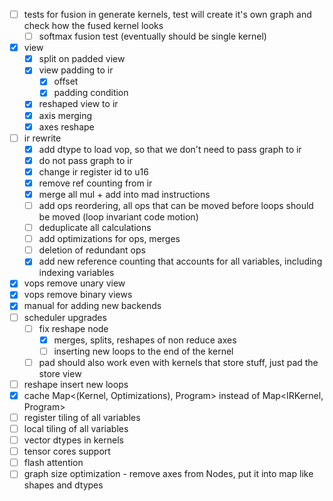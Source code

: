 - [ ] tests for fusion in generate kernels, test will create it's own graph and check how the fused kernel looks
    - [ ] softmax fusion test (eventually should be single kernel)
- [x] view
  - [x] split on padded view
  - [x] view padding to ir
    - [x] offset
    - [x] padding condition
  - [x] reshaped view to ir
  - [x] axis merging
  - [x] axes reshape
- [ ] ir rewrite
  - [x] add dtype to load vop, so that we don't need to pass graph to ir
  - [x] do not pass graph to ir
  - [x] change ir register id to u16
  - [x] remove ref counting from ir
  - [x] merge all mul + add into mad instructions
  - [ ] add ops reordering, all ops that can be moved before loops should be moved (loop invariant code motion)
  - [ ] deduplicate all calculations
  - [ ] add optimizations for ops, merges
  - [ ] deletion of redundant ops
  - [x] add new reference counting that accounts for all variables, including indexing variables
- [x] vops remove unary view
- [x] vops remove binary views
- [x] manual for adding new backends
- [ ] scheduler upgrades
  - [ ] fix reshape node
    - [x] merges, splits, reshapes of non reduce axes
    - [ ] inserting new loops to the end of the kernel
  - [ ] pad should also work even with kernels that store stuff, just pad the store view
- [ ] reshape insert new loops
- [x] cache Map<(Kernel, Optimizations), Program> instead of Map<IRKernel, Program>
- [ ] register tiling of all variables
- [ ] local tiling of all variables
- [ ] vector dtypes in kernels
- [ ] tensor cores support
- [ ] flash attention
- [ ] graph size optimization - remove axes from Nodes, put it into map like shapes and dtypes
